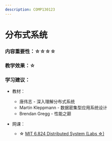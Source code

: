 ```yaml
---
description: COMP130123
---
```


# 分布式系统

### 内容重要性：☆☆☆☆

### 教学效果：☆

### 学习建议：

* 教材：
  * 唐伟志 - 深入理解分布式系统
  * Martin Kleppmann - 数据密集型应用系统设计
  * Brendan Gregg - 性能之巅
*   网课：

    * ☆ [MIT 6.824 Distributed System](https://csdiy.wiki/%E5%B9%B6%E8%A1%8C%E4%B8%8E%E5%88%86%E5%B8%83%E5%BC%8F%E7%B3%BB%E7%BB%9F/MIT6.824/)[ (Labs ☆)](https://csdiy.wiki/%E5%B9%B6%E8%A1%8C%E4%B8%8E%E5%88%86%E5%B8%83%E5%BC%8F%E7%B3%BB%E7%BB%9F/MIT6.824/)



